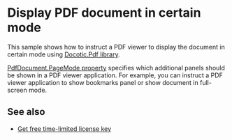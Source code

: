 # Display PDF document in certain mode
This sample shows how to instruct a PDF viewer to display the document in certain mode using [Docotic.Pdf library](https://bitmiracle.com/pdf-library/).

[PdfDocument.PageMode property](https://api.docotic.com/pdfdocument-pagemode) specifies which additional panels
should be shown in a PDF viewer application. For example, you can instruct a PDF viewer application to show bookmarks panel or show document in full-screen mode.

## See also
* [Get free time-limited license key](https://bitmiracle.com/pdf-library/download)